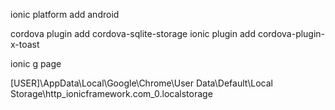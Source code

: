 ionic platform add android

cordova plugin add cordova-sqlite-storage
ionic plugin add cordova-plugin-x-toast

ionic g page <nomeDaPagina>

[USER]\AppData\Local\Google\Chrome\User Data\Default\Local Storage\http_ionicframework.com_0.localstorage